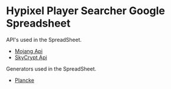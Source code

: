 # Hypixel Player Searcher Google Spreadsheet
API's used in the SpreadSheet.

* [Mojang Api](https://wiki.vg/Mojang_API)
* [SkyCrypt Api](https://sky.shiiyu.moe/api)


Generators used in the SpreadSheet.
* [Plancke](https://plancke.io/hypixel/generators/)
